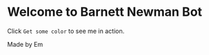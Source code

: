 Welcome to Barnett Newman Bot
=================

Click `Get some color` to see me in action.

Made by Em
